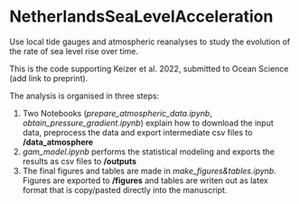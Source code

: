 # NetherlandsSeaLevelAcceleration
Use local tide gauges and atmospheric reanalyses to study the evolution of the rate of sea level rise over time.

This is the code supporting Keizer et al. 2022, submitted to Ocean Science (add link to preprint).

The analysis is organised in three steps:
1. Two Notebooks (*prepare_atmospheric_data.ipynb*, *obtain_pressure_gradient.ipynb*) explain how to download the input data, preprocess the data and export intermediate csv files to **/data_atmosphere**
2. *gam_model.ipynb* performs the statistical modeling and exports the results as csv files to **/outputs**
3. The final figures and tables are made in *make_figures&tables.ipynb*. Figures are exported to **/figures** and tables are writen out as latex format that is copy/pasted directly into the manuscript.
